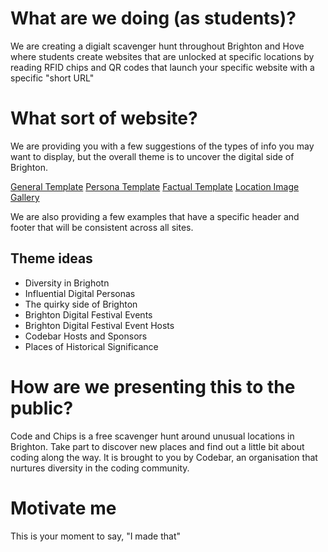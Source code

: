 # What are we doing (as students)?
We are creating a digialt scavenger hunt throughout Brighton and Hove where students create websites that are unlocked at specific locations by reading RFID chips and QR codes that launch your specific website with a specific "short URL"

# What sort of website? 
We are providing you with a few suggestions of the types of info you may want to display, but the overall theme is to uncover the digital side of Brighton. 

[General Template](https://www.google.com)
[Persona Template](https://www.google.com)
[Factual Template](https://www.google.com)
[Location Image Gallery](https://www.google.com)

We are also providing a few examples that have a specific header and footer that will be consistent across all sites.
## Theme ideas
- Diversity in Brighotn
- Influential Digital Personas
- The quirky side of Brighton
- Brighton Digital Festival Events
- Brighton Digital Festival Event Hosts
- Codebar Hosts and Sponsors
- Places of Historical Significance

# How are we presenting this to the public?
Code and Chips is a free scavenger hunt around unusual locations in Brighton. Take part to discover new places and find out a little bit about coding along the way. It is brought to you by Codebar, an organisation that nurtures diversity in the coding community.

# Motivate me
This is your moment to say, "I made that"
